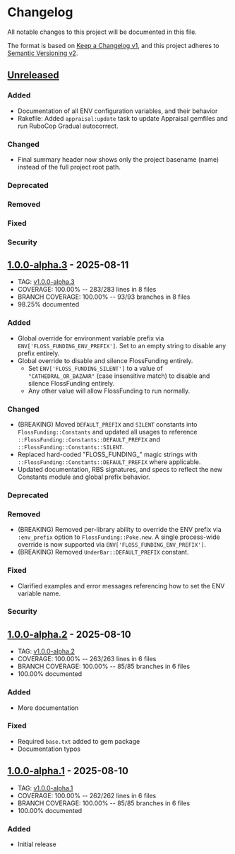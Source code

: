 # Changelog
All notable changes to this project will be documented in this file.

The format is based on [Keep a Changelog v1](https://keepachangelog.com/en/1.0.0/),
and this project adheres to [Semantic Versioning v2](https://semver.org/spec/v2.0.0.html).

## [Unreleased]
### Added
- Documentation of all ENV configuration variables, and their behavior
- Rakefile: Added `appraisal:update` task to update Appraisal gemfiles and run RuboCop Gradual autocorrect.
### Changed
- Final summary header now shows only the project basename (name) instead of the full project root path.
### Deprecated
### Removed
### Fixed
### Security

## [1.0.0-alpha.3] - 2025-08-11
- TAG: [v1.0.0-alpha.3][1.0.0-alpha.3t]
- COVERAGE: 100.00% -- 283/283 lines in 8 files
- BRANCH COVERAGE: 100.00% -- 93/93 branches in 8 files
- 98.25% documented
### Added
- Global override for environment variable prefix via `ENV['FLOSS_FUNDING_ENV_PREFIX']`. Set to an empty string to disable any prefix entirely.
- Global override to disable and silence FlossFunding entirely.
  - Set `ENV['FLOSS_FUNDING_SILENT']` to a value of `"CATHEDRAL_OR_BAZAAR"` (case insensitive match) to disable and silence FlossFunding entirely.
  - Any other value will allow FlossFunding to run normally.
### Changed
- (BREAKING) Moved `DEFAULT_PREFIX` and `SILENT` constants into `FlossFunding::Constants` and updated all usages to reference `::FlossFunding::Constants::DEFAULT_PREFIX` and `::FlossFunding::Constants::SILENT`.
- Replaced hard-coded "FLOSS_FUNDING_" magic strings with `::FlossFunding::Constants::DEFAULT_PREFIX` where applicable.
- Updated documentation, RBS signatures, and specs to reflect the new Constants module and global prefix behavior.
### Deprecated
### Removed
- (BREAKING) Removed per-library ability to override the ENV prefix via `:env_prefix` option to `FlossFunding::Poke.new`. A single process-wide override is now supported via `ENV['FLOSS_FUNDING_ENV_PREFIX']`.
- (BREAKING) Removed `UnderBar::DEFAULT_PREFIX` constant.
### Fixed
- Clarified examples and error messages referencing how to set the ENV variable name.
### Security

## [1.0.0-alpha.2] - 2025-08-10
- TAG: [v1.0.0-alpha.2][1.0.0-alpha.2t]
- COVERAGE: 100.00% -- 263/263 lines in 6 files
- BRANCH COVERAGE: 100.00% -- 85/85 branches in 6 files
- 100.00% documented
### Added
- More documentation
### Fixed
- Required `base.txt` added to gem package
- Documentation typos

## [1.0.0-alpha.1] - 2025-08-10
- TAG: [v1.0.0-alpha.1][1.0.0-alpha.1t]
- COVERAGE: 100.00% -- 262/262 lines in 6 files
- BRANCH COVERAGE: 100.00% -- 85/85 branches in 6 files
- 100.00% documented
### Added
- Initial release

[Unreleased]: https://gitlab.com/galtzo-floss/floss_funding/-/compare/v1.0.0-alpha.3...main
[1.0.0-alpha.3]: https://gitlab.com/galtzo-floss/floss_funding/-/compare/v1.0.0-alpha.2...v1.0.0-alpha.3
[1.0.0-alpha.3t]: https://gitlab.com/galtzo-floss/floss_funding/-/tags/v1.0.0-alpha.3
[1.0.0-alpha.2]: https://gitlab.com/galtzo-floss/floss_funding/-/compare/v1.0.0-alpha.1...v1.0.0-alpha.2
[1.0.0-alpha.2t]: https://gitlab.com/galtzo-floss/floss_funding/-/tags/v1.0.0-alpha.2
[1.0.0-alpha.1]: https://gitlab.com/galtzo-floss/floss_funding/-/compare/389ece6fb9bd04013d11edca6fb6830139a84f4c...v1.0.0-alpha.1
[1.0.0-alpha.1t]: https://gitlab.com/galtzo-floss/floss_funding/-/tags/v1.0.0-alpha.1
